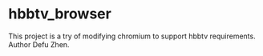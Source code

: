 # hbbtv_browser
This project is a try of modifying chromium to support hbbtv requirements.
Author Defu Zhen.
